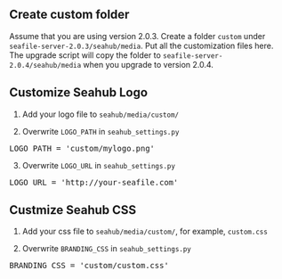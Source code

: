## Create custom folder

Assume that you are using version 2.0.3. Create a folder `custom` under `seafile-server-2.0.3/seahub/media`. Put all the customization files here. The upgrade script will copy the folder to `seafile-server-2.0.4/seahub/media` when you upgrade to version 2.0.4.

## Customize Seahub Logo

1. Add your logo file to `seahub/media/custom/`

2. Overwrite `LOGO_PATH` in `seahub_settings.py`

<pre>
LOGO_PATH = 'custom/mylogo.png'
</pre>

3. Overwrite `LOGO_URL` in `seahub_settings.py`

<pre>
LOGO_URL = 'http://your-seafile.com'
</pre>

## Custmize Seahub CSS

1. Add your css file to `seahub/media/custom/`, for example, `custom.css`

2. Overwrite `BRANDING_CSS` in `seahub_settings.py`

<pre>
BRANDING_CSS = 'custom/custom.css'
</pre>